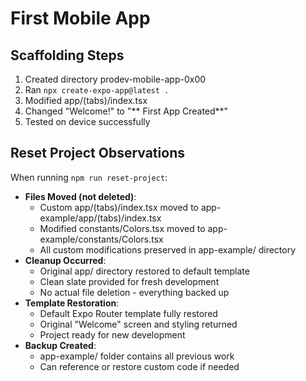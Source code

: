 # First Mobile App

## Scaffolding Steps

1. Created directory prodev-mobile-app-0x00
2. Ran `npx create-expo-app@latest .`
3. Modified app/(tabs)/index.tsx
4. Changed "Welcome!" to "** First App Created**"
5. Tested on device successfully

## Reset Project Observations

When running `npm run reset-project`:

- **Files Moved (not deleted)**:
  - Custom app/(tabs)/index.tsx moved to app-example/app/(tabs)/index.tsx
  - Modified constants/Colors.tsx moved to app-example/constants/Colors.tsx
  - All custom modifications preserved in app-example/ directory
- **Cleanup Occurred**:
  - Original app/ directory restored to default template
  - Clean slate provided for fresh development
  - No actual file deletion - everything backed up
- **Template Restoration**:
  - Default Expo Router template fully restored
  - Original "Welcome" screen and styling returned
  - Project ready for new development
- **Backup Created**:
  - app-example/ folder contains all previous work
  - Can reference or restore custom code if needed
